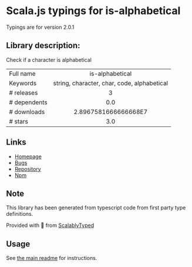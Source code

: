 
# Scala.js typings for is-alphabetical

Typings are for version 2.0.1

## Library description:
Check if a character is alphabetical

|                    |                 |
| ------------------ | :-------------: |
| Full name          | is-alphabetical |
| Keywords           | string, character, char, code, alphabetical |
| # releases         | 3 |
| # dependents       | 0.0 |
| # downloads        | 2.8967581666666668E7 |
| # stars            | 3.0 |

## Links
- [Homepage](https://github.com/wooorm/is-alphabetical#readme)
- [Bugs](https://github.com/wooorm/is-alphabetical/issues)
- [Repository](https://github.com/wooorm/is-alphabetical)
- [Npm](https://www.npmjs.com/package/is-alphabetical)
    


## Note
This library has been generated from typescript code from first party type definitions.

Provided with :purple_heart: from [ScalablyTyped](https://github.com/oyvindberg/ScalablyTyped)

## Usage
See [the main readme](../../readme.md) for instructions.


